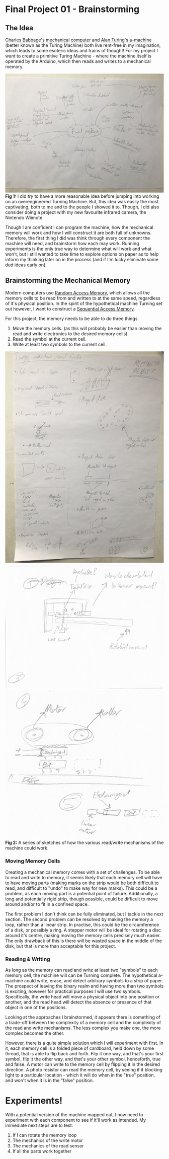 # Final Project 01 - Brainstorming


## The Idea
[Charles Babbage's mechanical computer](https://en.wikipedia.org/wiki/Charles_Babbage) and [Alan Turing's a-machine](https://en.wikipedia.org/wiki/Turing_machine) (better known as the Turing Machine) both live rent-free in my imagination, which leads to some esoteric ideas and trains of thought! For my project I want to create a primitive Turing Machine - where the machine itself is operated by the Arduino, which then reads and writes to a mechanical memory.

![A mind map of project ideas that I brainstormed](projects-brainstorm.jpg)
**Fig 1:** I did _try_ to have a more reasonable idea before jumping into working on an overengineered Turning Machine. But, this idea was easily the most captivating, both to me and to the people I showed it to. Though, I did also consider doing a project with my new favourite infrared camera, the Nintendo Wiimote.

Though I am confident I can program the machine, how the mechanical memory will work and how I will construct it are both full of unknowns. Therefore, the first thing I did was think through every component the machine will need, and brainstorm how each may work. Running experiments is the only true way to determine what will work and what won't, but I still wanted to take time to explore options on paper as to help inform my thinking later on in the process (and if I'm lucky eliminate some dud ideas early on).


## Brainstorming the Mechanical Memory
Modern computers use [Random Access Memory](https://en.wikipedia.org/wiki/Random-access_memory), which allows all the memory cells to be read from and written to at the same speed, regardless of it's physical position. In the spirit of the hypothetical machine Turning set out however, I want to construct a [Sequential Access Memory](https://en.wikipedia.org/wiki/Sequential_access_memory).

For this project, the memory needs to be able to do three things.
1. Move the memory cells. (as this will probably be easier than moving the read and write electronics to the desired memory cells)
2. Read the symbol at the current cell.
3. Write at least two symbols to the current cell.

![A series of sketches brainstorming how the mechanical memory may work.](memory-brainstorm-01.jpg)
![A sketch of a potential motor based read and write head.](memory-brainstorm-02.jpg)
![A sketch of a potential magnet based read and write head.](memory-brainstorm-03.jpg)
**Fig 2:** A series of sketches of how the various read/write mechanisms of the machine could work.


### Moving Memory Cells
Creating a mechanical memory comes with a set of challenges. To be able to read and write to memory, it seems likely that each memory cell will have to have moving parts (making marks on the strip would be both difficult to read, and difficult to "undo" to make way for new marks). This could be a problem, as each moving part is a potential point of failure. Additionally, a long and potentially rigid strip, though possible, could be difficult to move around and/or to fit in a confined space.

The first problem I don't think can be fully eliminated, but I tackle in the next section. The second problem can be resolved by making the memory a loop, rather than a linear strip. In practise, this could be the circumference of a disk, or possibly a ring. A stepper motor will be ideal for rotating a disc around it's centre, making moving the memory cells precisely much easier. The only drawback of this is there will be wasted space in the middle of the disk, but that is more than acceptable for this project.


### Reading & Writing
As long as the memory can read and write at least two "symbols" to each memory cell, the machine will can be Turning complete. The hypothetical a-machine could write, erase, and detect arbitrary symbols to a strip of paper. The prospect of leaving the binary realm and having more than two symbols is exciting, however for practical purposes I will use two symbols. Specifically, the write head will move a physical object into one position or another, and the read head will detect the absence or presence of that object in one of the positions.

Looking at the approaches I brainstormed, it appears there is something of a trade-off between the complexity of a memory cell and the complexity of the read and write mechanisms. The less complex you make one, the more complex becomes the other.

However, there is a quite simple solution which I will experiment with first. In it, each memory cell is a folded piece of cardboard, held down by some thread, that is able to flip back and forth. Flip it one way, and that's your first symbol, flip it the other way, and that's your other symbol, henceforth, true and false. A motor can write to the memory cell by flipping it in the desired direction. A photo resistor can read the memory cell, by seeing if it blocking light to a particular location - which it will do when in the "true" position, and won't when it is in the "false" position.


# Experiments!
With a potential version of the machine mapped out, I now need to experiment with each component to see if it'll work as intended. My immediate next steps are to test:

1. If I can rotate the memory loop
2. The mechanics of the write motor
3. The mechanics of the read sensor
4. If all the parts work together

